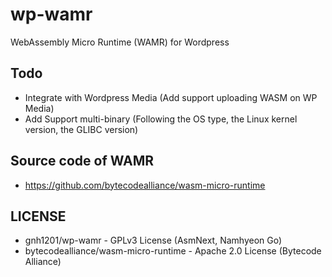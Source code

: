 # wp-wamr
WebAssembly Micro Runtime (WAMR) for Wordpress

## Todo
  * Integrate with Wordpress Media (Add support uploading WASM on WP Media)
  * Add Support multi-binary (Following the OS type, the Linux kernel version, the GLIBC version)

## Source code of WAMR
  * https://github.com/bytecodealliance/wasm-micro-runtime

## LICENSE
  * gnh1201/wp-wamr - GPLv3 License (AsmNext, Namhyeon Go)
  * bytecodealliance/wasm-micro-runtime - Apache 2.0 License (Bytecode Alliance)
